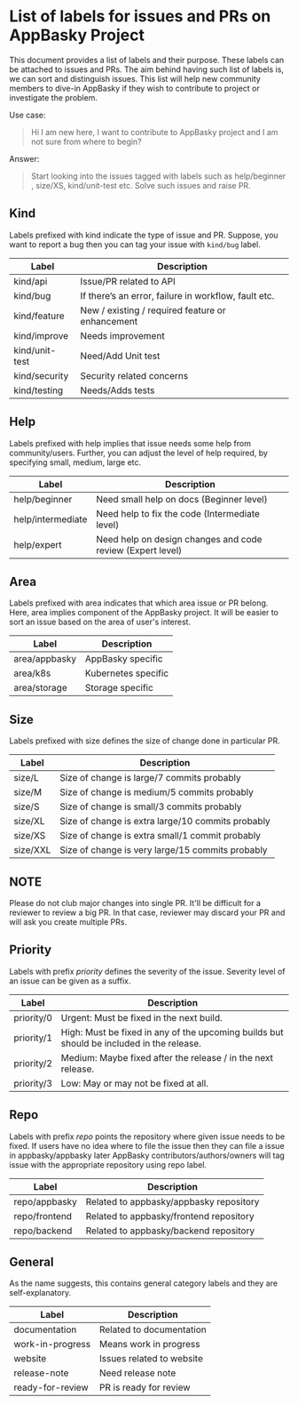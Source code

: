 # List of labels for issues and PRs on AppBasky Project

This document provides a list of labels and their purpose. These labels can be attached to issues and PRs. The aim behind having such list of labels is, we can sort and distinguish issues. This list will help new community members to dive-in AppBasky if they wish to contribute to project or investigate the problem.

Use case:
> Hi I am new here, I want to contribute to AppBasky project and I am not sure from where to begin?

Answer:
> Start looking into the issues tagged with labels such as help/beginner , size/XS, kind/unit-test etc. Solve such issues and raise PR.

## Kind

Labels prefixed with kind indicate the type of issue and PR. Suppose, you want to report a bug then you can tag your issue with    `kind/bug` label.

Label | Description
------------ | -------------
kind/api	 | Issue/PR related to API
kind/bug	 | If there’s an error, failure in workflow, fault etc.
kind/feature | 	New / existing / required feature or enhancement
kind/improve | Needs improvement
kind/unit-test | Need/Add Unit test
kind/security | Security related concerns
kind/testing | Needs/Adds tests

## Help

Labels prefixed with help implies that issue needs some help from community/users. Further, you can adjust the level of help required, by specifying small, medium, large etc.

Label | Description
------------ | -------------
help/beginner| Need small help on docs (Beginner level)
help/intermediate | Need help to fix the code (Intermediate level)
help/expert | Need help on design changes and code review (Expert level)

## Area

Labels prefixed with area indicates that which area issue or PR belong. Here, area implies component of the AppBasky project. It will be easier to sort an issue based on the area of user's interest.

Label | Description
------------ | -------------
area/appbasky| AppBasky specific
area/k8s| Kubernetes specific
area/storage| Storage specific

## Size
Labels prefixed with size defines the size of change done in particular PR.

Label | Description
------------ | -------------
size/L | Size of change is large/7 commits probably
size/M | Size of change is medium/5 commits probably
size/S | Size of change is small/3 commits probably
size/XL | Size of change is extra large/10 commits probably
size/XS | Size of change is extra small/1 commit probably
size/XXL | Size of change is very large/15 commits probably

## NOTE
Please do not club major changes into single PR. It'll be difficult for a reviewer to review a big PR. In that case, reviewer may discard your PR and will ask you create multiple PRs.

## Priority
Labels with prefix *priority* defines the severity of the issue. Severity level of an issue can be given as a suffix.

Label | Description
------------ | -------------
priority/0 | Urgent: Must be fixed in the next build.
priority/1 | High: Must be fixed in any of the upcoming builds but should be included in the release.
priority/2 | Medium: Maybe fixed after the release / in the next release.
priority/3 | Low: May or may not be fixed at all.

## Repo
Labels with prefix *repo* points the repository where given issue needs to be fixed. If users have no idea where to file the issue then they can file a issue in appbasky/appbasky later AppBasky contributors/authors/owners will tag issue with the appropriate repository using repo label.

Label | Description
------------ | -------------
repo/appbasky|Related to appbasky/appbasky repository
repo/frontend|Related to appbasky/frontend repository
repo/backend|Related to appbasky/backend repository

## General
As the name suggests, this contains general category labels and they are self-explanatory.

Label | Description
------------ | -------------
documentation | Related to documentation
work-in-progress | Means work in progress
website | Issues related to website
release-note | Need release note
ready-for-review | PR is ready for review